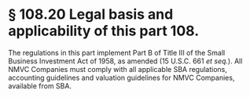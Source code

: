 # § 108.20   Legal basis and applicability of this part 108.

The regulations in this part implement Part B of Title III of the Small Business Investment Act of 1958, as amended (15 U.S.C. 661 *et seq.*). All NMVC Companies must comply with all applicable SBA regulations, accounting guidelines and valuation guidelines for NMVC Companies, available from SBA.




